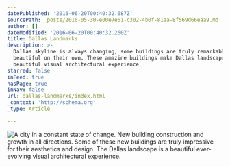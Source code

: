```yaml
---
datePublished: '2016-06-20T00:40:32.687Z'
sourcePath: _posts/2016-05-30-e00e7e61-c302-4b0f-81aa-8f569d66eaa9.md
author: []
dateModified: '2016-06-20T00:40:32.260Z'
title: Dallas Landmarks
description: >-
  Dallas skyline is always changing, some buildings are truly remarkably
  beautiful on their own. These amazine buildings make Dallas landscape a
  beautiful visual architectural experience
starred: false
inFeed: true
hasPage: true
inNav: false
url: dallas-landmarks/index.html
_context: 'http://schema.org'
_type: Article

---
```

![A city in a constant state of change. New building construction and growth in all directions. Some of these new buildings are truly impressive for their aesthetics and design. The Dallas landscape is a beautiful ever-evolving visual architectural experience.](https://the-grid-user-content.s3-us-west-2.amazonaws.com/77b77cd9-39f3-4815-b657-5712c6f342c1.jpg)